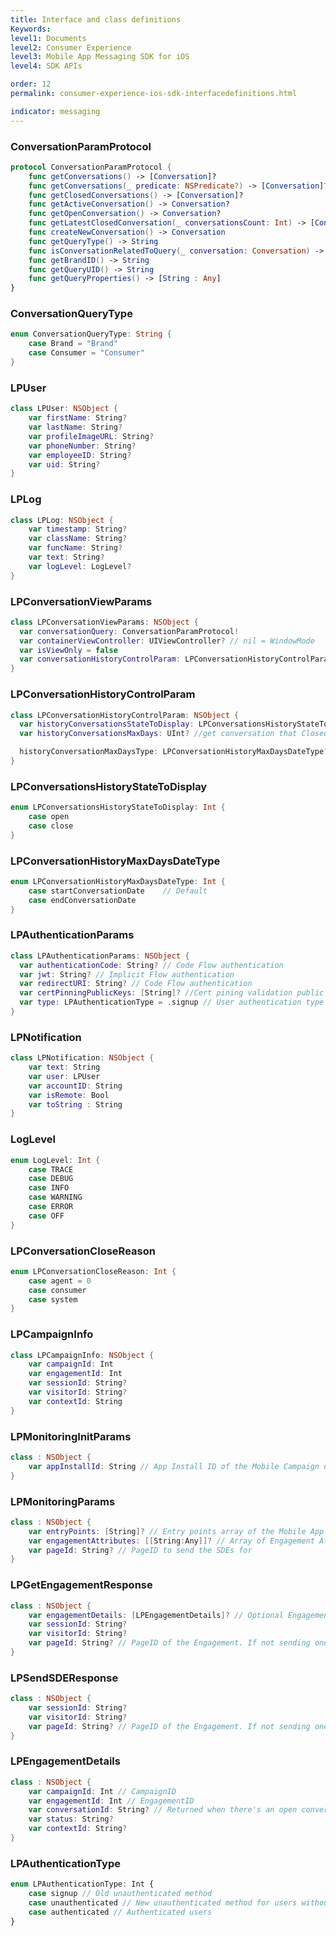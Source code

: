 ```yaml
---
title: Interface and class definitions
Keywords:
level1: Documents
level2: Consumer Experience
level3: Mobile App Messaging SDK for iOS
level4: SDK APIs

order: 12
permalink: consumer-experience-ios-sdk-interfacedefinitions.html

indicator: messaging
---
```


### ConversationParamProtocol

```swift
protocol ConversationParamProtocol {
    func getConversations() -> [Conversation]?
    func getConversations(_ predicate: NSPredicate?) -> [Conversation]?
    func getClosedConversations() -> [Conversation]?
    func getActiveConversation() -> Conversation?
    func getOpenConversation() -> Conversation?
    func getLatestClosedConversation(_ conversationsCount: Int) -> [Conversation]?
    func createNewConversation() -> Conversation
    func getQueryType() -> String
    func isConversationRelatedToQuery(_ conversation: Conversation) -> Bool
    func getBrandID() -> String
    func getQueryUID() -> String
    func getQueryProperties() -> [String : Any]
}
```

### ConversationQueryType

```swift
enum ConversationQueryType: String {
    case Brand = "Brand"
    case Consumer = "Consumer"
}
```

### LPUser

```swift
class LPUser: NSObject {
    var firstName: String?
    var lastName: String?
    var profileImageURL: String?
    var phoneNumber: String?
    var employeeID: String?
    var uid: String?
}
```

### LPLog

```swift
class LPLog: NSObject {
    var timestamp: String?
    var className: String?
    var funcName: String?
    var text: String?
    var logLevel: LogLevel?
}
```

### LPConversationViewParams

```swift
class LPConversationViewParams: NSObject {
  var conversationQuery: ConversationParamProtocol!
  var containerViewController: UIViewController? // nil = WindowMode
  var isViewOnly = false
  var conversationHistoryControlParam: LPConversationHistoryControlParam? // nil = no history control filter
}
```

### LPConversationHistoryControlParam

```swift
class LPConversationHistoryControlParam: NSObject {
  var historyConversationsStateToDisplay: LPConversationsHistoryStateToDisplay? // control what kind of conversation to show (Open/Close)
  var historyConversationsMaxDays: UInt? //get conversation that Closed/Opens in the last X days

  historyConversationMaxDaysType: LPConversationHistoryMaxDaysDateType? //Control if filter the max days by conversation start date or by conversation close date
}
```

### LPConversationsHistoryStateToDisplay

```swift
enum LPConversationsHistoryStateToDisplay: Int {
    case open
    case close
}
```

### LPConversationHistoryMaxDaysDateType

```swift
enum LPConversationHistoryMaxDaysDateType: Int {
    case startConversationDate    // Default
    case endConversationDate
}
```

### LPAuthenticationParams

```swift
class LPAuthenticationParams: NSObject {
  var authenticationCode: String? // Code Flow authentication
  var jwt: String? // Implicit Flow authentication
  var redirectURI: String? // Code Flow authentication
  var certPinningPublicKeys: [String]? //Cert pining validation public keys
  var type: LPAuthenticationType = .signup // User authentication type with 'signup' as default
}
```

### LPNotification

```swift
class LPNotification: NSObject {
    var text: String
    var user: LPUser
    var accountID: String
    var isRemote: Bool
    var toString : String
}
```

### LogLevel

```swift
enum LogLevel: Int {
    case TRACE
    case DEBUG
    case INFO
    case WARNING
    case ERROR
    case OFF
}
```

### LPConversationCloseReason

```swift
enum LPConversationCloseReason: Int {
    case agent = 0
    case consumer
    case system
}
```

### LPCampaignInfo

```swift
class LPCampaignInfo: NSObject {
    var campaignId: Int
    var engagementId: Int
    var sessionId: String?
    var visitorId: String?
    var contextId: String
}
```

### LPMonitoringInitParams
```swift
class : NSObject {
    var appInstallId: String // App Install ID of the Mobile Campaign of the Brand
}
```


### LPMonitoringParams
```swift
class : NSObject {
    var entryPoints: [String]? // Entry points array of the Mobile App
    var engagementAttributes: [[String:Any]]? // Array of Engagement Attributes
    var pageId: String? // PageID to send the SDEs for
}
```

### LPGetEngagementResponse
```swift
class : NSObject {
    var engagementDetails: [LPEngagementDetails]? // Optional Engagement Details response in case received from the server, per the Engagement's request
    var sessionId: String?
    var visitorId: String?
    var pageId: String? // PageID of the Engagement. If not sending one in request, a new one will be generated from server in the response
}
```

### LPSendSDEResponse
```swift
class : NSObject {
    var sessionId: String?
    var visitorId: String?
    var pageId: String? // PageID of the Engagement. If not sending one in request, a new one will be generated from server in the response
}
```

### LPEngagementDetails
```swift
class : NSObject {
    var campaignId: Int // CampaignID
    var engagementId: Int // EngagementID
    var conversationId: String? // Returned when there's an open conversation
    var status: String?
    var contextId: String?
}
```

### LPAuthenticationType
```javascript
enum LPAuthenticationType: Int {
    case signup // Old unauthenticated method
    case unauthenticated // New unauthenticated method for users without identity
    case authenticated // Authenticated users
}
```
